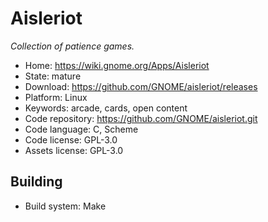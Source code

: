 # Aisleriot

_Collection of patience games._

- Home: https://wiki.gnome.org/Apps/Aisleriot
- State: mature
- Download: https://github.com/GNOME/aisleriot/releases
- Platform: Linux
- Keywords: arcade, cards, open content
- Code repository: https://github.com/GNOME/aisleriot.git
- Code language: C, Scheme
- Code license: GPL-3.0
- Assets license: GPL-3.0

## Building

- Build system: Make
